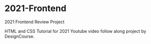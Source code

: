 # 2021-Frontend
2021 Frontend Review Project

HTML and CSS Tutorial for 2021 
Youtube video follow along project by DesignCourse.
